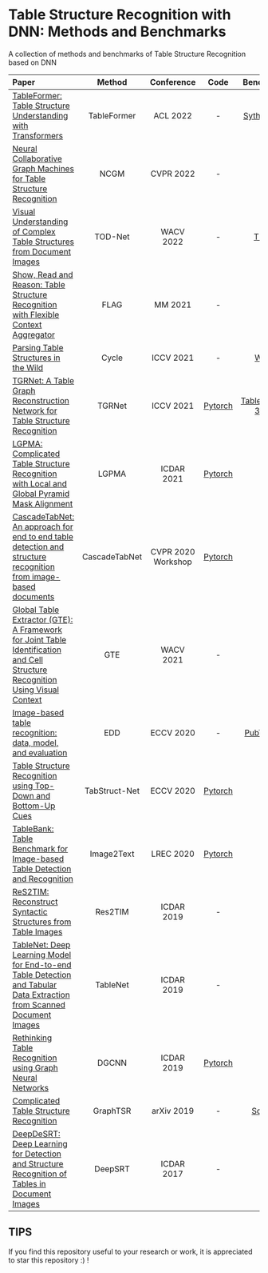 # Table Structure Recognition with DNN: Methods and Benchmarks
A collection of methods and benchmarks of Table Structure Recognition based on DNN

|    Paper    |  Method |  Conference |  Code | Benchmark |
|  :---------  | :------:  | :------: | :------: | :------: |
| [TableFormer: Table Structure Understanding with Transformers](https://arxiv.org/abs/2203.01017) | TableFormer | ACL 2022 | - | [SythTabNet](https://github.com/IBM/SynthTabNet) |
| [Neural Collaborative Graph Machines for Table Structure Recognition](https://arxiv.org/abs/2111.13359) | NCGM | CVPR 2022 | - | - |
| [Visual Understanding of Complex Table Structures from Document Images](https://openaccess.thecvf.com/content/WACV2022/papers/Raja_Visual_Understanding_of_Complex_Table_Structures_From_Document_Images_WACV_2022_paper.pdf) | TOD-Net | WACV 2022 | - | [TUCD](https://github.com/sachinraja13/TUCD)|
| [Show, Read and Reason: Table Structure Recognition with Flexible Context Aggregator](https://dl.acm.org/doi/abs/10.1145/3474085.3481534) | FLAG | MM 2021 | - | - |
| [Parsing Table Structures in the Wild](https://openaccess.thecvf.com/content/ICCV2021/papers/Long_Parsing_Table_Structures_in_the_Wild_ICCV_2021_paper.pdf) | Cycle | ICCV 2021 | - | [WTW](https://github.com/wangwen-whu/WTW-Dataset) |
| [TGRNet: A Table Graph Reconstruction Network for Table Structure Recognition](https://github.com/xuewenyuan/TGRNet) | TGRNet | ICCV 2021 | [Pytorch](https://github.com/xuewenyuan/TGRNet) | [TableGraph-350K](https://github.com/xuewenyuan/TGRNet)|
|[LGPMA: Complicated Table Structure Recognition with Local and Global Pyramid Mask Alignment](https://arxiv.org/abs/2105.06224)| LGPMA | ICDAR 2021 | [Pytorch](https://github.com/hikopensource/DAVAR-Lab-OCR/tree/main/demo/table_recognition/lgpma) | - |
|[CascadeTabNet: An approach for end to end table detection and structure recognition from image-based documents](https://arxiv.org/abs/2004.12629)| CascadeTabNet| CVPR 2020 Workshop| [Pytorch](https://github.com/DevashishPrasad/CascadeTabNet) | - |
|[Global Table Extractor (GTE): A Framework for Joint Table Identification and Cell Structure Recognition Using Visual Context](https://openaccess.thecvf.com/content/WACV2021/papers/Zheng_Global_Table_Extractor_GTE_A_Framework_for_Joint_Table_Identification_WACV_2021_paper.pdf)| GTE | WACV 2021 | - | - |
| [Image-based table recognition: data, model, and evaluation](https://arxiv.org/pdf/1911.10683.pdfy) | EDD | ECCV 2020 | - | [PubTabNet](https://github.com/ibm-aur-nlp/PubTabNet) |
| [Table Structure Recognition using Top-Down and Bottom-Up Cues](https://arxiv.org/abs/2010.04565) | TabStruct-Net | ECCV 2020 | [Pytorch](https://github.com/sachinraja13/TabStructNet.git) | - |
| [TableBank: Table Benchmark for Image-based Table Detection and Recognition](https://aclanthology.org/2020.lrec-1.236/) | Image2Text | LREC 2020 | [Pytorch](https://github.com/SubmissionsIn/Multi-VAE) |
| [ReS2TIM: Reconstruct Syntactic Structures from Table Images](https://xuewenyuan.github.io/files/ICDAR2019-ReS2TIM-WenyuanXue.pdf) | Res2TIM | ICDAR 2019 | - | - |
| [TableNet: Deep Learning Model for End-to-end Table Detection and Tabular Data Extraction from Scanned Document Images](https://ieeexplore.ieee.org/abstract/document/8978013) | TableNet | ICDAR 2019 | - | - |
| [Rethinking Table Recognition using Graph Neural Networks](https://ieeexplore.ieee.org/abstract/document/8978070) | DGCNN | ICDAR 2019 | [Pytorch](https://github.com/shahrukhqasim/TIES-2.0) | - |
| [Complicated Table Structure Recognition](https://arxiv.org/pdf/1908.04729.pdf?ref=https://githubhelp.com) | GraphTSR | arXiv 2019 | - | [SciTSR](https://github.com/Academic-Hammer/SciTSR) |
| [DeepDeSRT: Deep Learning for Detection and Structure Recognition of Tables in Document Images](https://www.dfki.de/fileadmin/user_upload/import/9672_PID4966073.pdf) | DeepSRT | ICDAR 2017 | - | - |


## TIPS
If you find this repository useful to your research or work, it is appreciated to star this repository :) ! 

